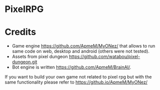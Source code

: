 PixelRPG
==========

Credits
==========
- Game engine https://github.com/ApmeM/MyONez/ that allows to run same code on web, desktop and android (others were not tested).
- Assets from pixel dungeon https://github.com/watabou/pixel-dungeon.git
- Bot engine is written https://github.com/ApmeM/BrainAI/.

If you want to build your own game not related to pixel rpg but with the same functionality please refer to https://github.io/ApmeM/MyONez/
